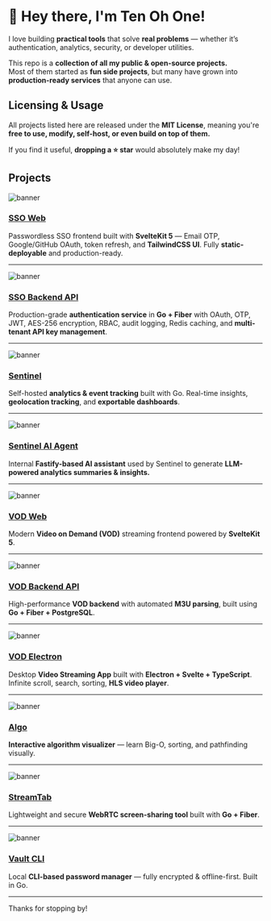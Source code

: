 # 👋 Hey there, I'm Ten Oh One!

I love building **practical tools** that solve **real problems** — whether it’s authentication, analytics, security, or developer utilities.

This repo is a **collection of all my public & open-source projects.**  
Most of them started as **fun side projects**, but many have grown into **production-ready services** that anyone can use.

## Licensing & Usage

All projects listed here are released under the **MIT License**, meaning you're **free to use, modify, self-host, or even build on top of them.**

If you find it useful, **dropping a ⭐ star** would absolutely make my day!


## Projects

![banner](https://i.imgur.com/N1mLxOx.png)  
### [SSO Web](https://github.com/1001api/sso-web)

Passwordless SSO frontend built with **SvelteKit 5** — Email OTP, Google/GitHub OAuth, token refresh, and **TailwindCSS UI**. Fully **static-deployable** and production-ready.

---

![banner](https://i.imgur.com/Mj7iIto.png)  
### [SSO Backend API](https://github.com/1001api/sso-api)

Production-grade **authentication service** in **Go + Fiber** with OAuth, OTP, JWT, AES-256 encryption, RBAC, audit logging, Redis caching, and **multi-tenant API key management**.

---

![banner](https://i.imgur.com/UjWZ1rh.png)  
### [Sentinel](https://github.com/1001api/sentinel)

Self-hosted **analytics & event tracking** built with Go. Real-time insights, **geolocation tracking**, and **exportable dashboards**.

---

![banner](https://i.imgur.com/ubR4Jyi.png)  
### [Sentinel AI Agent](https://github.com/1001api/sentinel-agent)

Internal **Fastify-based AI assistant** used by Sentinel to generate **LLM-powered analytics summaries & insights.**

---

![banner](https://i.imgur.com/l0qSJEs.png)  
### [VOD Web](https://github.com/1001api/vod-web)

Modern **Video on Demand (VOD)** streaming frontend powered by **SvelteKit 5**.

---

![banner](https://i.imgur.com/PUbvJJm.png)  
### [VOD Backend API](https://github.com/1001api/vod-be)

High-performance **VOD backend** with automated **M3U parsing**, built using **Go + Fiber + PostgreSQL**.

---

![banner](https://i.imgur.com/bU4l1Mn.png)  
### [VOD Electron](https://github.com/1001api/vod-electron)

Desktop **Video Streaming App** built with **Electron + Svelte + TypeScript**. Infinite scroll, search, sorting, **HLS video player**.

---

![banner](https://i.imgur.com/7aiUSfa.png)  
### [Algo](https://github.com/1001api/algo)

**Interactive algorithm visualizer** — learn Big-O, sorting, and pathfinding visually.

---

![banner](https://i.imgur.com/VDX4a0J.png)  
### [StreamTab](https://github.com/1001api/streamtab)

Lightweight and secure **WebRTC screen-sharing tool** built with **Go + Fiber**.

---

![banner](https://i.imgur.com/Q06zuAF.png)  
### [Vault CLI](https://github.com/1001api/vault)

Local **CLI-based password manager** — fully encrypted & offline-first. Built in Go.

---

Thanks for stopping by!  
